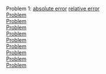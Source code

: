 Problem 1: [absolute error](https://Jaredcl1994.github.io/math4610/SoftwareManual/abserr.md) [relative error](https://Jaredcl1994.github.io/math4610/SoftwareManual/relerr.md)   
[Problem ]()  
[Problem ]()  
[Problem ]()  
[Problem ]()  
[Problem ]()  
[Problem ]()  
[Problem ]()  
[Problem ]()  
[Problem ]()  
